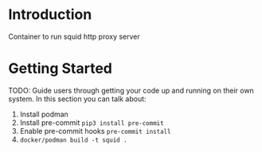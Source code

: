 # Introduction
Container to run squid http proxy server

# Getting Started
TODO: Guide users through getting your code up and running on their own system. In this section you can talk about:
1. Install podman
2. Install pre-commit `pip3 install pre-commit`
3. Enable pre-commit hooks `pre-commit install`
4. `docker/podman build -t squid .`
